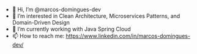- 👋 Hi, I’m @marcos-domingues-dev
- 👀 I’m interested in Clean Architecture, Microservices Patterns, and Domain-Driven Design
- 🌱 I’m currently working with Java Spring Cloud
- 📫 How to reach me: https://www.linkedin.com/in/marcos-domingues-dev/

<!---
marcos-domingues-dev/marcos-domingues-dev is a ✨ special ✨ repository because its `README.md` (this file) appears on your GitHub profile.
You can click the Preview link to take a look at your changes.
--->
